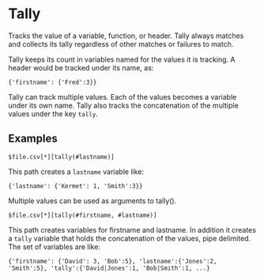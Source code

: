 
# Tally

Tracks the value of a variable, function, or header. Tally always matches and collects its tally regardless of other matches or failures to match.

Tally keeps its count in variables named for the values it is tracking. A header would be tracked under its name, as:

    {'firstname': {'Fred':3}}

Tally can track multiple values. Each of the values becomes a variable under its own name. Tally also tracks the concatenation of the multiple values under the key `tally`.

## Examples

    $file.csv[*][tally(#lastname)]

This path creates a  `lastname` variable like:

    {'lastname': {'Kermet': 1, 'Smith':3}}

Multiple values can be used as arguments to tally().

    $file.csv[*][tally(#firstname, #lastname)]

This path creates variables for firstname and lastname. In addition it creates a `tally` variable that holds the concatenation of the values, pipe delimited. The set of variables are like:

    {'firstname': {'David': 3, 'Bob':5}, 'lastname':{'Jones':2, 'Smith':5}, 'tally':{'David|Jones':1, 'Bob|Smith':1, ...}



